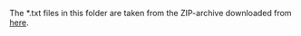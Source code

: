 The *.txt files in this folder are taken from the ZIP-archive downloaded from [here](https://d396qusza40orc.cloudfront.net/getdata%2Fprojectfiles%2FUCI%20HAR%20Dataset.zip). 
